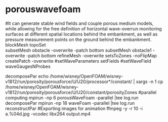 # porouswavefoam
#It can generate stable wind fields and couple porous medium models, while allowing for the free definition of horizontal wave-overrun monitoring surfaces at different spatial locations behind the embankment, as well as pressure measurement points on the ground behind the embankment.
blockMesh
topoSet  
subsetMesh obstacle  -overwrite -patch bottom
subsetMesh obstacle1  -overwrite -patch bottom
refineMesh -overwrite
setsToZones -noFlipMap
createPatch -overwrite
#setWaveParameters 
setFields
#setWaveField 
waveGaugesNProbes

decomposePar
echo /home/wisney/OpenFOAM/wisney-v1812/run/porosity/porousforce/U/U20/processor*/constant/ | xargs -n 1 cp /home/wisney/OpenFOAM/wisney-v1812/run/porosity/porousforce/U/U20/constant/porosityZones
#parallel computing
mpirun -np 6 porousWaveFoam -parallel |tee log.run
decomposePar
mpirun -np 18 waveFoam -parallel |tee log.run
reconstructPar
#Exporting images for animation
ffmpeg -y -r 10 -i a.%04d.jpg -vcodec libx264 output.mp4
